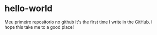 # hello-world
Meu primeiro repositorio no github
It's the first time I write in the GitHub. I hope this take me to a good place!
